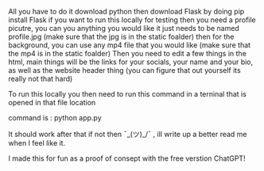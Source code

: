 All you have to do it download python
then download Flask by doing pip install Flask if you want to run this locally for testing
then you need a profile picutre, you can you anything you would like it just needs to be named profile.jpg (make sure that the jpg is in the static foalder)
then for the background, you can use any mp4 file that you would like (make sure that the mp4 is in the static foalder)
Then you need to edit a few things in the html, main things will be the links for your socials, your name and your bio, as well as the website header thing (you can figure that out yourself its really not that hard)

To run this locally you then need to run this command in a terninal that is opened in that file location

command is : python app.py

It should work after that if not then ¯\_(ツ)_/¯ , ill write up a better read me when I feel like it.

I made this for fun as a proof of consept with the free verstion ChatGPT!
